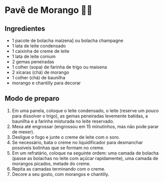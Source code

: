 # Pavê de Morango :pie::strawberry:



## Ingredientes

- 1 pacote de bolacha maizena] ou bolacha champagne
- 1 lata de leite condensado
- 1 caixinha de creme de leite
- 1 lata de leite comum
- 2 gemas peneiradas
- 1 colher (sopa) de farinha de trigo ou maisena
- 2 xícaras (chá) de morango
- 1 colher (chá) de baunilha
- morango e chantilly para decorar

## Modo de preparo

1. Em uma panela, coloque o leite condensado, o leite (reserve um pouco para dissolver o trigo), as gemas peneiradas levemente batidas, a baunilha e a farinha misturada no leite reservado.
2. Mexa até engrossar (engrossou em 15 minutinhos, mas não pode parar de mexer).
3. Desligue o fogo e junte o creme de leite com o soro.
4. Se necessário, bata o creme no liquidificador para desmanchar possíveis bolinhas que se formam no creme.
5. Em um refratário, coloque na seguinte ordem: uma camada de bolacha (passe as bolachas no leite com açúcar rapidamente), uma camada de morangos picados, metade do creme.
6. Repita as camadas terminando com o creme.
7. Decore a seu gosto, com morangos e chantilly.

